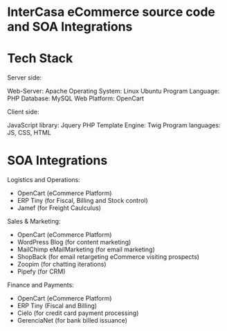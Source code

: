 # InterCasa eCommerce source code and SOA Integrations
 
# Tech Stack
 
Server side:

Web-Server: Apache
Operating System: Linux Ubuntu
Program Language: PHP
Database: MySQL
Web Platform: OpenCart

Client side:

JavaScript library: Jquery
PHP Template Engine: Twig
Program languages: JS, CSS, HTML

# SOA Integrations

Logistics and Operations:

- OpenCart (eCommerce Platform)
- ERP Tiny (for Fiscal, Billing and Stock control)
- Jamef (for Freight Caulculus)

Sales & Marketing:

- OpenCart (eCommerce Platform)
- WordPress Blog (for content marketing)
- MailChimp eMailMarketing (for email marketing)
- ShopBack (for email retargeting eCommerce visiting prospects)
- Zoopim (for chatting iterations)
- Pipefy (for CRM)

Finance and Payments:

- OpenCart (eCommerce Platform)
- ERP Tiny (Fiscal and Billing)
- Cielo (for credit card payment processing)
- GerenciaNet (for bank billed issuance)
